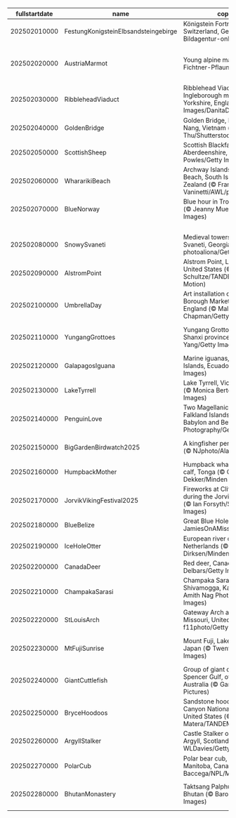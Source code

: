 |fullstartdate|name|copyright|title|image|
|--|--|--|--|--|
202502010000|FestungKonigsteinElbsandsteingebirge|Königstein Fortress, Saxon Switzerland, Germany (© Bildagentur-online/Exss/Alamy)|Snow and stone|![](/en-GB/2025/02/202502010000FestungKonigsteinElbsandsteingebirge.jpg)|
202502020000|AustriaMarmot|Young alpine marmot (© Jonas Fichtner-Pflaum/Getty Images)|Marm-velous way to go Altitude attitude|![](/en-GB/2025/02/202502020000AustriaMarmot.jpg)|
202502030000|RibbleheadViaduct|Ribblehead Viaduct and Ingleborough mountain, North Yorkshire, England (© AWL Images/DanitaDelimont.com)|Bridging history, one arch at a time|![](/en-GB/2025/02/202502030000RibbleheadViaduct.jpg)|
202502040000|GoldenBridge|Golden Bridge, Bà Nà Hills, Da Nang, Vietnam (© Hien Phung Thu/Shutterstock)|A walk among the clouds|![](/en-GB/2025/02/202502040000GoldenBridge.jpg)|
202502050000|ScottishSheep|Scottish Blackface sheep, Aberdeenshire, Scotland (© Mike Powles/Getty Images)|Baa, baa, black sheep? No.|![](/en-GB/2025/02/202502050000ScottishSheep.jpg)|
202502060000|WhararikiBeach|Archway Islands, Wharariki Beach, South Island, New Zealand (© Francesco Vaninetti/AWL/plainpicture)|Reflections of a nation's legacy|![](/en-GB/2025/02/202502060000WhararikiBeach.jpg)|
202502070000|BlueNorway|Blue hour in Trondheim, Norway (© Jeanny Mueller/Getty Images)|Stuck in a blue moment|![](/en-GB/2025/02/202502070000BlueNorway.jpg)|
||||![](/en-GB/2025/02/.jpg)|
202502080000|SnowySvaneti|Medieval towers in Mestia, Upper Svaneti, Georgia (© photoaliona/Getty Images)|Frozen in time|![](/en-GB/2025/02/202502080000SnowySvaneti.jpg)|
202502090000|AlstromPoint|Alstrom Point, Lake Powell, Utah, United States (© T.M. Schultze/TANDEM Stills + Motion)|A point worth pondering|![](/en-GB/2025/02/202502090000AlstromPoint.jpg)|
202502100000|UmbrellaDay|Art installation of umbrellas, Borough Market, London, England (© Malcolm P Chapman/Getty Images)|Under my umbrella|![](/en-GB/2025/02/202502100000UmbrellaDay.jpg)|
202502110000|YungangGrottoes|Yungang Grottoes, Datong, Shanxi province, China (© Eric Yang/Getty Images)|The watchful eyes of history|![](/en-GB/2025/02/202502110000YungangGrottoes.jpg)|
202502120000|GalapagosIguana|Marine iguanas, Galápagos Islands, Ecuador (© helovi/Getty Images)|Darwin's blueprint|![](/en-GB/2025/02/202502120000GalapagosIguana.jpg)|
202502130000|LakeTyrrell|Lake Tyrrell, Victoria, Australia (© Monica Bertolazzi/Getty Images)|Salt of the earth|![](/en-GB/2025/02/202502130000LakeTyrrell.jpg)|
202502140000|PenguinLove|Two Magellanic penguins, Falkland Islands (© Vicki Jauron, Babylon and Beyond Photography/Getty Images)|Look at these lovebirds|![](/en-GB/2025/02/202502140000PenguinLove.jpg)|
202502150000|BigGardenBirdwatch2025|A kingfisher perched on a branch (© NJphoto/Alamy Stock Photo)|Winter's brightest catch|![](/en-GB/2025/02/202502150000BigGardenBirdwatch2025.jpg)|
202502160000|HumpbackMother|Humpback whale mother and calf, Tonga (© Chase Dekker/Minden Pictures)|Protecting the giants of the sea|![](/en-GB/2025/02/202502160000HumpbackMother.jpg)|
202502170000|JorvikVikingFestival2025|Fireworks at Clifford's Tower during the Jorvik Viking Festival (© Ian Forsyth/Stringer/Getty Images)|A week of Viking wonders|![](/en-GB/2025/02/202502170000JorvikVikingFestival2025.jpg)|
202502180000|BlueBelize|Great Blue Hole, Belize (© JamiesOnAMission/Shutterstock)|Endless blue|![](/en-GB/2025/02/202502180000BlueBelize.jpg)|
202502190000|IceHoleOtter|European river otter, Lelystad, Netherlands (© Ernst Dirksen/Minden Pictures)|The 'otter' side of life|![](/en-GB/2025/02/202502190000IceHoleOtter.jpg)|
202502200000|CanadaDeer|Red deer, Canada (© Delbars/Getty Images)|A regal duo|![](/en-GB/2025/02/202502200000CanadaDeer.jpg)|
202502210000|ChampakaSarasi|Champaka Sarasi pond near Shivamogga, Karnataka, India (© Amith Nag Photography/Getty Images)|A tale of still waters|![](/en-GB/2025/02/202502210000ChampakaSarasi.jpg)|
202502220000|StLouisArch|Gateway Arch and St Louis, Missouri, United States (© f11photo/Getty Images)|Bending towards brilliance|![](/en-GB/2025/02/202502220000StLouisArch.jpg)|
202502230000|MtFujiSunrise|Mount Fuji, Lake Kawaguchi, Japan (© Twenty47studio/Getty Images)|Wind of Fuji, my souvenir from Edo|![](/en-GB/2025/02/202502230000MtFujiSunrise.jpg)|
202502240000|GiantCuttlefish|Group of giant cuttlefish in Spencer Gulf, off Whyalla, South Australia (© Gary Bell/Minden Pictures)|Inked and undercover|![](/en-GB/2025/02/202502240000GiantCuttlefish.jpg)|
202502250000|BryceHoodoos|Sandstone hoodoos, Bryce Canyon National Park, Utah, United States (© Stephen Matera/TANDEM Stills + Motion)|Hoodoo you do?|![](/en-GB/2025/02/202502250000BryceHoodoos.jpg)|
202502260000|ArgyllStalker|Castle Stalker on Loch Laich, Argyll, Scotland (© WLDavies/Getty Images)|Scottish strategy at its finest|![](/en-GB/2025/02/202502260000ArgyllStalker.jpg)|
202502270000|PolarCub|Polar bear cub, Churchill, Manitoba, Canada (© Eric Baccega/NPL/Minden Pictures)|Polar care|![](/en-GB/2025/02/202502270000PolarCub.jpg)|
202502280000|BhutanMonastery|Taktsang Palphug Monastery, Bhutan (© Baron Reznik/Getty Images)|Have a rest at the Tiger's Nest|![](/en-GB/2025/02/202502280000BhutanMonastery.jpg)|
